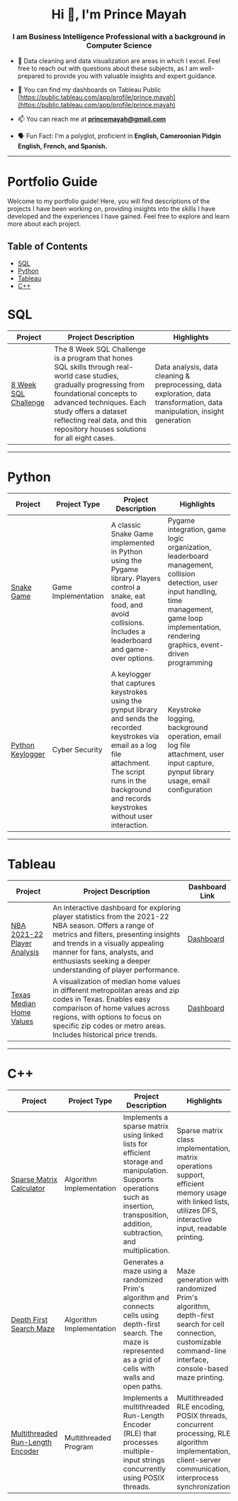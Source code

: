 <h1 align="center"> Hi 👋, I'm Prince Mayah</h1>
<h3 align="center"> I am Business Intelligence Professional with a background in Computer Science</h3>

- 💬 Data cleaning and data visualization are areas in which I excel. Feel free to reach out with questions about these subjects, as I am well-prepared to provide you with valuable insights and expert guidance.

- 🔭 You can find my dashboards on Tableau Public [https://public.tableau.com/app/profile/prince.mayah](https://public.tableau.com/app/profile/prince.mayah)

- 📫 You can reach me at **princemayah@gmail.com**

- 🗣️ Fun Fact: I'm a polyglot, proficient in **English, Cameroonian Pidgin English, French, and Spanish.**

---

# Portfolio Guide

Welcome to my portfolio guide! Here, you will find descriptions of the projects I have been working on, providing insights into the skills I have developed and the experiences I have gained. Feel free to explore and learn more about each project.

## Table of Contents

- [SQL](#sql)
- [Python](#python)
- [Tableau](#tableau)
- [C++](#c)

# SQL

| Project | Project Description | Highlights | 
|---|---|---|
| [8 Week SQL Challenge](https://github.com/princemayah/8-Week-SQL-Challenge) | The 8 Week SQL Challenge is a program that hones SQL skills through real-world case studies, gradually progressing from foundational concepts to advanced techniques. Each study offers a dataset reflecting real data, and this repository houses solutions for all eight cases. | Data analysis, data cleaning & preprocessing, data exploration, data transformation, data manipulation, insight generation |

---

# Python

| Project | Project Type | Project Description | Highlights | 
|---|---|---|---|
| [Snake Game](https://github.com/princemayah/Snake-Game) | Game Implementation | A classic Snake Game implemented in Python using the Pygame library. Players control a snake, eat food, and avoid collisions. Includes a leaderboard and game-over options. | Pygame integration, game logic organization, leaderboard management, collision detection, user input handling, time management, game loop implementation, rendering graphics, event-driven programming |
| [Python Keylogger](https://github.com/princemayah/Python-Keylogger) | Cyber Security | A keylogger that captures keystrokes using the pynput library and sends the recorded keystrokes via email as a log file attachment. The script runs in the background and records keystrokes without user interaction. | Keystroke logging, background operation, email log file attachment, user input capture, pynput library usage, email configuration |

---

# Tableau

| Project | Project Description | Dashboard Link | 
|---|---|---|
| [NBA 2021-22 Player Analysis](https://github.com/princemayah/NBA-2021-22-Player-Analysis) | An interactive dashboard for exploring player statistics from the 2021-22 NBA season. Offers a range of metrics and filters, presenting insights and trends in a visually appealing manner for fans, analysts, and enthusiasts seeking a deeper understanding of player performance. | [Dashboard](https://public.tableau.com/app/profile/prince.mayah/viz/NBA2021-22PlayerAnalysis/NBA2021-2022) |
| [Texas Median Home Values](https://github.com/princemayah/Texas-Median-Home-Values) | A visualization of median home values in different metropolitan areas and zip codes in Texas.  Enables easy comparison of home values across regions, with options to focus on specific zip codes or metro areas. Includes historical price trends. | [Dashboard](https://public.tableau.com/app/profile/prince.mayah/viz/TexasMedianHomeValues/Dashboard) |

---

# C++

| Project | Project Type | Project Description | Highlights | 
|---|---|---|---|
| [Sparse Matrix Calculator](https://github.com/princemayah/Sparse-Martrix-Calculator) | Algorithm Implementation | Implements a sparse matrix using linked lists for efficient storage and manipulation. Supports operations such as insertion, transposition, addition, subtraction, and multiplication. | Sparse matrix class implementation, matrix operations support, efficient memory usage with linked lists, utilizes DFS, interactive input, readable printing. |
| [Depth First Search Maze](https://github.com/princemayah/Depth-First-Search-Maze) | Algorithm Implementation | Generates a maze using a randomized Prim's algorithm and connects cells using depth-first search. The maze is represented as a grid of cells with walls and open paths. | Maze generation with randomized Prim's algorithm, depth-first search for cell connection, customizable command-line interface, console-based maze printing. |
| [Multithreaded Run-Length Encoder](https://github.com/princemayah/Multithreaded-Run-Length-Encoder) | Multithreaded Program | Implements a multithreaded Run-Length Encoder (RLE) that processes multiple-input strings concurrently using POSIX threads. | Multithreaded RLE encoding, POSIX threads, concurrent processing, RLE algorithm implementation, client-server communication, interprocess synchronization. |

